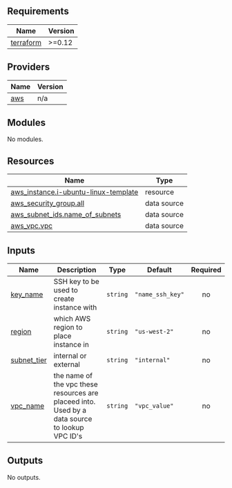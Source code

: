 <!-- BEGIN_TF_DOCS -->
## Requirements

| Name | Version |
|------|---------|
| <a name="requirement_terraform"></a> [terraform](#requirement\_terraform) | >=0.12 |

## Providers

| Name | Version |
|------|---------|
| <a name="provider_aws"></a> [aws](#provider\_aws) | n/a |

## Modules

No modules.

## Resources

| Name | Type |
|------|------|
| [aws_instance.i-ubuntu-linux-template](https://registry.terraform.io/providers/hashicorp/aws/latest/docs/resources/instance) | resource |
| [aws_security_group.all](https://registry.terraform.io/providers/hashicorp/aws/latest/docs/data-sources/security_group) | data source |
| [aws_subnet_ids.name_of_subnets](https://registry.terraform.io/providers/hashicorp/aws/latest/docs/data-sources/subnet_ids) | data source |
| [aws_vpc.vpc](https://registry.terraform.io/providers/hashicorp/aws/latest/docs/data-sources/vpc) | data source |

## Inputs

| Name | Description | Type | Default | Required |
|------|-------------|------|---------|:--------:|
| <a name="input_key_name"></a> [key\_name](#input\_key\_name) | SSH key to be used to create instance with | `string` | `"name_ssh_key"` | no |
| <a name="input_region"></a> [region](#input\_region) | which AWS region to place instance in | `string` | `"us-west-2"` | no |
| <a name="input_subnet_tier"></a> [subnet\_tier](#input\_subnet\_tier) | internal or external | `string` | `"internal"` | no |
| <a name="input_vpc_name"></a> [vpc\_name](#input\_vpc\_name) | the name of the vpc these resources  are placeed into. Used by a data source to lookup VPC ID's | `string` | `"vpc_value"` | no |

## Outputs

No outputs.
<!-- END_TF_DOCS -->